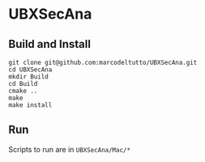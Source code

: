 # UBXSecAna

## Build and Install
```
git clone git@github.com:marcodeltutto/UBXSecAna.git
cd UBXSecAna
mkdir Build
cd Build
cmake ..
make
make install
```

## Run
Scripts to run are in `UBXSecAna/Mac/*`